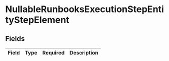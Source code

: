 # NullableRunbooksExecutionStepEntityStepElement


## Fields

| Field       | Type        | Required    | Description |
| ----------- | ----------- | ----------- | ----------- |